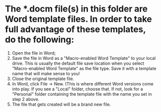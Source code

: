 # The *.docm file(s) in this folder are Word template files.  In order to take full advantage of these templates, do the following:

1.  Open the file in Word;
2.  Save the file in Word as a "Macro-enabled Word Template" to your local drive.  This is usually the default file save location when you select "Macro-enabled Word Template" as the file type.  Save it with a template name that will make sense to you!
3.  Close the original template file.
4.  In Word, click File -> New.  (This is where different Word versions come into play.  If you see a "Local" folder, choose that.  If not, look for a "Personal" folder containing the template file with the name you set in step 2 above.
5.  The file that gets created will be a brand new file.
